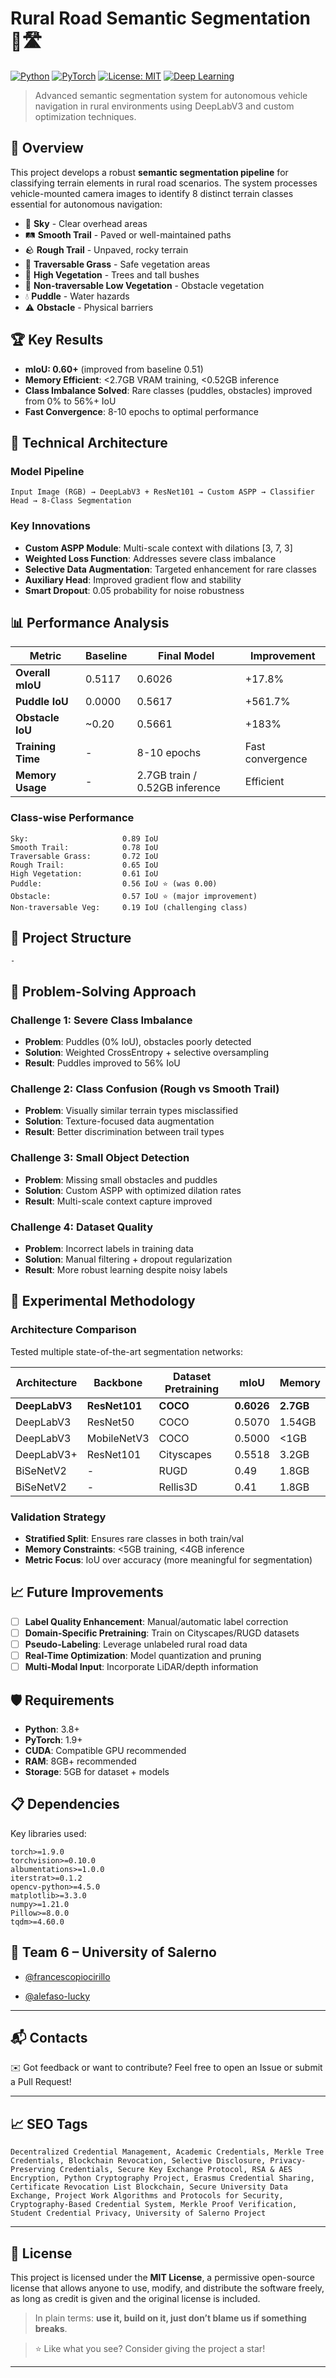 # Rural Road Semantic Segmentation 🚗🛣️

[![Python](https://img.shields.io/badge/Python-3.8+-blue.svg)](https://www.python.org/downloads/)
[![PyTorch](https://img.shields.io/badge/PyTorch-1.9+-red.svg)](https://pytorch.org/)
[![License: MIT](https://img.shields.io/badge/License-MIT-yellow.svg)](https://opensource.org/licenses/MIT)
[![Deep Learning](https://img.shields.io/badge/Deep%20Learning-Computer%20Vision-green.svg)]()

> Advanced semantic segmentation system for autonomous vehicle navigation in rural environments using DeepLabV3 and custom optimization techniques.

## 🎯 Overview

This project develops a robust **semantic segmentation pipeline** for classifying terrain elements in rural road scenarios. The system processes vehicle-mounted camera images to identify 8 distinct terrain classes essential for autonomous navigation:

- 🌅 **Sky** - Clear overhead areas
- 🛤️ **Smooth Trail** - Paved or well-maintained paths  
- 🪨 **Rough Trail** - Unpaved, rocky terrain
- 🌱 **Traversable Grass** - Safe vegetation areas
- 🌳 **High Vegetation** - Trees and tall bushes
- 🚫 **Non-traversable Low Vegetation** - Obstacle vegetation
- 💧 **Puddle** - Water hazards
- ⚠️ **Obstacle** - Physical barriers

## 🏆 Key Results

- **mIoU: 0.60+** (improved from baseline 0.51)
- **Memory Efficient**: <2.7GB VRAM training, <0.52GB inference
- **Class Imbalance Solved**: Rare classes (puddles, obstacles) improved from 0% to 56%+ IoU
- **Fast Convergence**: 8-10 epochs to optimal performance

## 🔧 Technical Architecture

### Model Pipeline
```
Input Image (RGB) → DeepLabV3 + ResNet101 → Custom ASPP → Classifier Head → 8-Class Segmentation
```

### Key Innovations
- **Custom ASPP Module**: Multi-scale context with dilations [3, 7, 3]
- **Weighted Loss Function**: Addresses severe class imbalance  
- **Selective Data Augmentation**: Targeted enhancement for rare classes
- **Auxiliary Head**: Improved gradient flow and stability
- **Smart Dropout**: 0.05 probability for noise robustness

## 📊 Performance Analysis

| Metric | Baseline | Final Model | Improvement |
|--------|----------|-------------|-------------|
| **Overall mIoU** | 0.5117 | 0.6026 | +17.8% |
| **Puddle IoU** | 0.0000 | 0.5617 | +561.7% |
| **Obstacle IoU** | ~0.20 | 0.5661 | +183% |
| **Training Time** | - | 8-10 epochs | Fast convergence |
| **Memory Usage** | - | 2.7GB train / 0.52GB inference | Efficient |

### Class-wise Performance
```
Sky:                     0.89 IoU
Smooth Trail:            0.78 IoU  
Traversable Grass:       0.72 IoU
Rough Trail:             0.65 IoU
High Vegetation:         0.61 IoU
Puddle:                  0.56 IoU ⭐ (was 0.00)
Obstacle:                0.57 IoU ⭐ (major improvement)
Non-traversable Veg:     0.19 IoU (challenging class)
```

## 📁 Project Structure

```
-
```

## 🎯 Problem-Solving Approach

### Challenge 1: Severe Class Imbalance
- **Problem**: Puddles (0% IoU), obstacles poorly detected
- **Solution**: Weighted CrossEntropy + selective oversampling  
- **Result**: Puddles improved to 56% IoU

### Challenge 2: Class Confusion (Rough vs Smooth Trail)
- **Problem**: Visually similar terrain types misclassified
- **Solution**: Texture-focused data augmentation
- **Result**: Better discrimination between trail types

### Challenge 3: Small Object Detection
- **Problem**: Missing small obstacles and puddles
- **Solution**: Custom ASPP with optimized dilation rates
- **Result**: Multi-scale context capture improved

### Challenge 4: Dataset Quality
- **Problem**: Incorrect labels in training data
- **Solution**: Manual filtering + dropout regularization
- **Result**: More robust learning despite noisy labels

## 🔬 Experimental Methodology

### Architecture Comparison
Tested multiple state-of-the-art segmentation networks:

| Architecture | Backbone | Dataset Pretraining | mIoU | Memory |
|-------------|-----------|-------------------|------|--------|
| **DeepLabV3** | **ResNet101** | **COCO** | **0.6026** | **2.7GB** |
| DeepLabV3 | ResNet50 | COCO | 0.5070 | 1.54GB |
| DeepLabV3 | MobileNetV3 | COCO | 0.5000 | <1GB |
| DeepLabV3+ | ResNet101 | Cityscapes | 0.5518 | 3.2GB |
| BiSeNetV2 | - | RUGD | 0.49 | 1.8GB |
| BiSeNetV2 | - | Rellis3D | 0.41 | 1.8GB |

### Validation Strategy
- **Stratified Split**: Ensures rare classes in both train/val
- **Memory Constraints**: <5GB training, <4GB inference
- **Metric Focus**: IoU over accuracy (more meaningful for segmentation)

## 📈 Future Improvements

- [ ] **Label Quality Enhancement**: Manual/automatic label correction
- [ ] **Domain-Specific Pretraining**: Train on Cityscapes/RUGD datasets  
- [ ] **Pseudo-Labeling**: Leverage unlabeled rural road data
- [ ] **Real-Time Optimization**: Model quantization and pruning
- [ ] **Multi-Modal Input**: Incorporate LiDAR/depth information

## 🛡️ Requirements

- **Python**: 3.8+
- **PyTorch**: 1.9+
- **CUDA**: Compatible GPU recommended
- **RAM**: 8GB+ recommended
- **Storage**: 5GB for dataset + models

## 📋 Dependencies

Key libraries used:
```
torch>=1.9.0
torchvision>=0.10.0  
albumentations>=1.0.0
iterstrat>=0.1.2
opencv-python>=4.5.0
matplotlib>=3.3.0
numpy>=1.21.0
Pillow>=8.0.0
tqdm>=4.60.0
```

👥 Team 6 – University of Salerno
---------------------------------

* [@francescopiocirillo](https://github.com/francescopiocirillo)
    
* [@alefaso-lucky](https://github.com/alefaso-lucky)    

* * *

📬 Contacts
-----------

✉️ Got feedback or want to contribute? Feel free to open an Issue or submit a Pull Request!

* * *

📈 SEO Tags
-----------

```
Decentralized Credential Management, Academic Credentials, Merkle Tree Credentials, Blockchain Revocation, Selective Disclosure, Privacy-Preserving Credentials, Secure Key Exchange Protocol, RSA & AES Encryption, Python Cryptography Project, Erasmus Credential Sharing, Certificate Revocation List Blockchain, Secure University Data Exchange, Project Work Algorithms and Protocols for Security, Cryptography-Based Credential System, Merkle Proof Verification, Student Credential Privacy, University of Salerno Project
```

* * *

📄 License
----------

This project is licensed under the **MIT License**, a permissive open-source license that allows anyone to use, modify, and distribute the software freely, as long as credit is given and the original license is included.

> In plain terms: **use it, build on it, just don’t blame us if something breaks**.

> ⭐ Like what you see? Consider giving the project a star!

* * *
